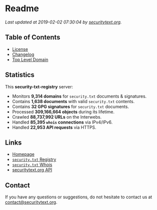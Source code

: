 # Readme

_Last updated at 2019-02-02 07:30:04 by [securitytext.org](https://securitytext.org)._

## Table of Contents

* [License](LICENSE.md)
* [Changelog](CHANGELOG.md)
* [Top Level Domain](TLD.md)

## Statistics

This **security-txt-registry** server:

* Monitors **9,314 domains** for `security.txt` documents & signatures.
* Contains **1,638 documents** with valid `security.txt` contents.
* Contains **32 GPG signatures** for `security.txt` documents.
* Processed **309,166,664 objects** during its lifetime.
* Crawled **88,737,992 URLs** on the Interwebs.
* Handled **85,395 `whois` connections** via IPv4/IPv6.
* Handled **22,953 API requests** via HTTPS.

## Links

* [Homepage](https://securitytext.org)
* [`security.txt` Registry](https://registry.securitytext.org)
* [`security.txt` Whois](https://whois.securitytext.org)
* [securitytext.org API](https://api.securitytext.org)

## Contact

If you have any questions or suggestions, do not hesitate to contact us at contact@securitytext.org.
